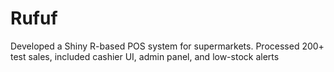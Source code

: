 # Rufuf
Developed a Shiny R-based POS system for supermarkets. Processed 200+ test sales, included cashier  UI, admin panel, and low-stock alerts
